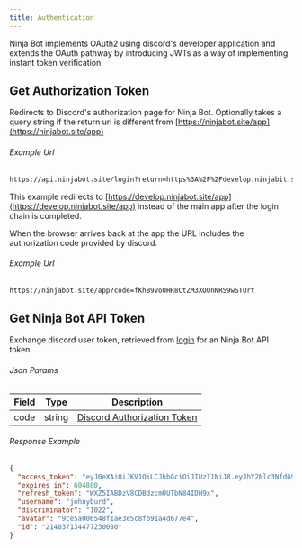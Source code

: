 ```yaml
---
title: Authentication
---
```


Ninja Bot implements OAuth2 using discord's developer application and extends the OAuth pathway by introducing JWTs as a way of implementing instant token verification.

## Get Authorization Token

<Route method="GET" path="/login"/>

Redirects to Discord's authorization page for Ninja Bot. Optionally takes a query string if the return url is different from [https://ninjabot.site/app](https://ninjabot.site/app)

###### Example Url

```markdown
https://api.ninjabot.site/login?return=https%3A%2F%2Fdevelop.ninjabit.site%2Fapp
```
This example redirects to [https://develop.ninjabot.site/app](https://develop.ninjabot.site/app) instead of the main app after the login chain is completed.

When the browser arrives back at the app the URL includes the authorization code provided by discord.

###### Example Url

```markdown
https://ninjabot.site/app?code=fKhB9VoUHR8CtZM3XOUnNRS9wSTOrt
```

## Get Ninja Bot API Token

<Route method="POST" path="/token_exchange"/>

Exchange discord user token, retrieved from [login](#get-authorization-token) for an Ninja Bot API token.

###### Json Params

| Field  | Type                                          | Description                                                                   |
| ------ | --------------------------------------------- | ----------------------------------------------------------------------------- |
| code | string                                        | [Discord Authorization Token](https://discordapp.com/developers/docs/topics/oauth2#authorization-code-grant) |

###### Response Example

```json
{
  "access_token": "eyJ0eXAiOiJKV1QiLCJhbGciOiJIUzI1NiJ8.eyJhY2Nlc3NfdG9rZW4iOiJNM05EV1puVEl1Qmk2cG4wNFFmeUNHUG10MGpFTF0iLCJleHBpcmVzZ2luIjo2MDQ4MDAsInJlZnJlc2hfdG9rZW4iOiJXWFo1SUFCRHpWOENEQWR6Y21VVVRiTjg0SURIOXgiLCJ1c2VybmFtZSI6ImpvaG55YnVyZCIsImRpc2NyaW1pbmF0b3IiOiIxMDIyIiwiYXZhdGFyIjoiOWNlNWEwMDY1NDhmMWQlM2U1YzhmYjkxYTRkNjc3ZTQiLCJpZCI6IjIxNDAzNzEzNDQ3NzIzMDA4MCK9.2vEM3IjRPAfytMCdPq0gOIoe_lCwZ6MG7OF8WT73Bju",
  "expires_in": 604800,
  "refresh_token": "WXZ5IABDzV8CDBdzcmUUTbN84IDH9x",
  "username": "johnyburd",
  "discriminator": "1022",
  "avatar": "9ce5a006548f1ae3e5c8fb91a4d677e4",
  "id": "214037134477230080"
}
```
